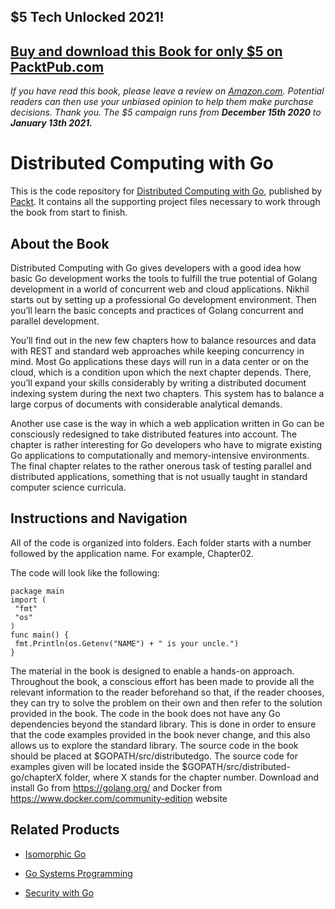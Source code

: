 ## $5 Tech Unlocked 2021!
[Buy and download this Book for only $5 on PacktPub.com](https://www.packtpub.com/product/distributed-computing-with-go/9781787125384)
-----
*If you have read this book, please leave a review on [Amazon.com](https://www.amazon.com/gp/product/1787125386).     Potential readers can then use your unbiased opinion to help them make purchase decisions. Thank you. The $5 campaign         runs from __December 15th 2020__ to __January 13th 2021.__*

# Distributed Computing with Go
This is the code repository for [Distributed Computing with Go](https://www.packtpub.com/application-development/distributed-computing-go?utm_source=github&utm_medium=repository&utm_campaign=9781787125384), published by [Packt](https://www.packtpub.com/?utm_source=github). It contains all the supporting project files necessary to work through the book from start to finish.
## About the Book
Distributed Computing with Go gives developers with a good idea how basic Go development works the tools to fulfill the true potential of Golang development in a world of concurrent web and cloud applications. Nikhil starts out by setting up a professional Go development environment. Then you’ll learn the basic concepts and practices of Golang concurrent and parallel development.

You’ll find out in the new few chapters how to balance resources and data with REST and standard web approaches while keeping concurrency in mind.  Most Go applications these days will run in a data center or on the cloud, which is a condition upon which the next chapter depends. There, you’ll expand your skills considerably by writing a distributed document indexing system during the next two chapters. This system has to balance a large corpus of documents with considerable analytical demands.

Another use case is the way in which a web application written in Go can be consciously redesigned to take distributed features into account. The chapter is rather interesting for Go developers who have to migrate existing Go applications to computationally and memory-intensive environments. The final chapter relates to the rather onerous task of testing parallel and distributed applications, something that is not usually taught in standard computer science curricula.

## Instructions and Navigation
All of the code is organized into folders. Each folder starts with a number followed by the application name. For example, Chapter02.



The code will look like the following:
```
package main
import (
 "fmt"
 "os"
)
func main() {
 fmt.Println(os.Getenv("NAME") + " is your uncle.")
}
```

The material in the book is designed to enable a hands-on approach. Throughout the book, a conscious effort has been made to provide all the relevant information to the reader beforehand so that, if the reader chooses, they can try to solve the problem on their own and then refer to the solution provided in the book. The code in the book does not have any Go dependencies beyond the standard library. This is done in order to ensure that the code examples provided in the book never change, and this also allows us to explore the standard library. 
The source code in the book should be placed at $GOPATH/src/distributedgo. The source code for examples given will be located inside the $GOPATH/src/distributed-go/chapterX folder, where X stands for the chapter number.
Download and install Go from https://golang.org/ and Docker from https://www.docker.com/community-edition website

## Related Products
* [Isomorphic Go](https://www.packtpub.com/web-development/isomorphic-go?utm_source=github&utm_medium=repository&utm_content=9781788394185)

* [Go Systems Programming](https://www.packtpub.com/networking-and-servers/go-systems-programming?utm_source=github&utm_medium=repository&utm_content=9781787125643)

* [Security with Go](https://www.packtpub.com/networking-and-servers/security-go?utm_source=github&utm_medium=repository&utm_campaign=9781788627917)

